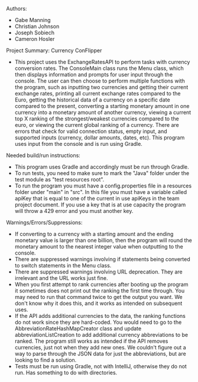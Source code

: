 Authors:
- Gabe Manning
- Christian Johnson
- Joseph Sobiech
- Cameron Hosler

Project Summary: Currency ConFlipper
- This project uses the ExchangeRatesAPI to perform tasks with currency conversion rates. The ConsoleMain class runs the 
Menu class, which then displays information and prompts for user input through the console. The user can then choose to 
perform multiple functions with the program, such as inputting two currencies and getting their current exchange rates, 
printing all current exchange rates compared to the Euro, getting the historical data of a currency on a specific date 
compared to the present, converting a starting monetary amount in one currency into a monetary amount of another currency, 
viewing a current top X ranking of the strongest/weakest currencies compared to the euro, or viewing the current global
ranking of a currency. There are errors that check for valid connection status, empty input, and supported inputs 
(currency, dollar amounts, dates, etc). This program uses input from the console and is run using Gradle.

Needed build/run instructions:
- This program uses Gradle and accordingly must be run through Gradle.
- To run tests, you need to make sure to mark the "Java" folder under the test module as "test resources root".
- To run the program you must have a config.properties file in a resources folder under "main" in "src". In this 
file you must have a variable called apiKey that is equal to one of the current in use apiKeys in the team project 
document. If you use a key that is at use capacity the program will throw a 429 error and you must another key.

Warnings/Errors/Suppressions:
- If converting to a currency with a starting amount and the ending monetary value is larger than one billion, then the
program will round the monetary amount to the nearest integer value when outputting to the console.
- There are suppressed warnings involving if statements being converted to switch statements in the Menu class.
- There are suppressed warnings involving URL deprecation. They are irrelevant and the URL works just fine.
- When you first attempt to rank currencies after booting up the program it sometimes does not print out the ranking 
the first time through. You may need to run that command twice to get the output you want. We don't know why it does 
this, and it works as intended on subsequent uses.
- If the API adds additional currencies to the data, the ranking functions do not work since they are hard-coded. You
would need to go to the AbbreviationRateHashMapCreator class and update abbreviationListCreation to add additional 
currency abbreviations to be ranked. The program still works as intended if the API removes currencies, just not 
when they add new ones. We couldn't figure out a way to parse through the JSON data for just the abbreviations, but are 
looking to find a solution.
- Tests must be run using Gradle, not with IntelliJ, otherwise they do not run. Has something to do with directories.